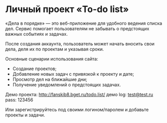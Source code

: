 # Личный проект «To-do list»

«Дела в порядке» — это веб-приложение для удобного ведения списка дел. Сервис помогает пользователям не забывать о предстоящих важных событиях и задачах.

После создания аккаунта, пользователь может начать вносить свои дела, деля их по проектам и указывая сроки.

Основные сценарии использования сайта:

- Создание проектов;
- Добавление новых задач с привязкой к проекту и дате;
- Просмотр дел на ближайшие дни;
- Получение уведомлений о предстоящих задачах.

Демо проекта: http://fanskib8.bget.ru/todo.list/
демо log: test@test.ru
pass: 123456

Или зарегистрируйтесь под своими логином/паролем и добавьте проекты и задачи.


